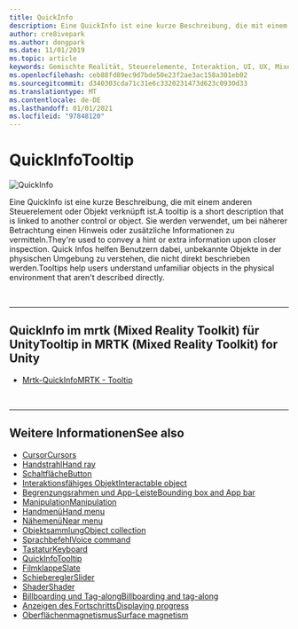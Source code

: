 ```yaml
---
title: QuickInfo
description: Eine QuickInfo ist eine kurze Beschreibung, die mit einem anderen Steuerelement oder Objekt verknüpft ist.
author: cre8ivepark
ms.author: dongpark
ms.date: 11/01/2019
ms.topic: article
keywords: Gemischte Realität, Steuerelemente, Interaktion, UI, UX, Mixed Reality-Headset, Windows Mixed Reality-Headset, Virtual Reality-Headset, hololens, ToolTip, mrtk, Mixed Reality Toolkit
ms.openlocfilehash: ceb88fd89ec9d7bde50e23f2ae3ac158a301eb02
ms.sourcegitcommit: d340303cda71c31e6c3320231473d623c0930d33
ms.translationtype: MT
ms.contentlocale: de-DE
ms.lasthandoff: 01/01/2021
ms.locfileid: "97848120"
---
```

# <a name="tooltip"></a><span data-ttu-id="2ced4-104">QuickInfo</span><span class="sxs-lookup"><span data-stu-id="2ced4-104">Tooltip</span></span>

![QuickInfo](images/UX_Hero_Tooltip.jpg)

<span data-ttu-id="2ced4-106">Eine QuickInfo ist eine kurze Beschreibung, die mit einem anderen Steuerelement oder Objekt verknüpft ist.</span><span class="sxs-lookup"><span data-stu-id="2ced4-106">A tooltip is a short description that is linked to another control or object.</span></span> <span data-ttu-id="2ced4-107">Sie werden verwendet, um bei näherer Betrachtung einen Hinweis oder zusätzliche Informationen zu vermitteln.</span><span class="sxs-lookup"><span data-stu-id="2ced4-107">They're used to convey a hint or extra information upon closer inspection.</span></span> <span data-ttu-id="2ced4-108">Quick Infos helfen Benutzern dabei, unbekannte Objekte in der physischen Umgebung zu verstehen, die nicht direkt beschrieben werden.</span><span class="sxs-lookup"><span data-stu-id="2ced4-108">Tooltips help users understand unfamiliar objects in the physical environment that aren't described directly.</span></span> 

<br>

---

## <a name="tooltip-in-mrtk-mixed-reality-toolkit-for-unity"></a><span data-ttu-id="2ced4-109">QuickInfo im mrtk (Mixed Reality Toolkit) für Unity</span><span class="sxs-lookup"><span data-stu-id="2ced4-109">Tooltip in MRTK (Mixed Reality Toolkit) for Unity</span></span>

* [<span data-ttu-id="2ced4-110">Mrtk-QuickInfo</span><span class="sxs-lookup"><span data-stu-id="2ced4-110">MRTK - Tooltip</span></span>](https://microsoft.github.io/MixedRealityToolkit-Unity/Documentation/README_Tooltip.html)

<br>

---

## <a name="see-also"></a><span data-ttu-id="2ced4-111">Weitere Informationen</span><span class="sxs-lookup"><span data-stu-id="2ced4-111">See also</span></span>

* [<span data-ttu-id="2ced4-112">Cursor</span><span class="sxs-lookup"><span data-stu-id="2ced4-112">Cursors</span></span>](cursors.md)
* [<span data-ttu-id="2ced4-113">Handstrahl</span><span class="sxs-lookup"><span data-stu-id="2ced4-113">Hand ray</span></span>](point-and-commit.md)
* [<span data-ttu-id="2ced4-114">Schaltfläche</span><span class="sxs-lookup"><span data-stu-id="2ced4-114">Button</span></span>](button.md)
* [<span data-ttu-id="2ced4-115">Interaktionsfähiges Objekt</span><span class="sxs-lookup"><span data-stu-id="2ced4-115">Interactable object</span></span>](interactable-object.md)
* [<span data-ttu-id="2ced4-116">Begrenzungsrahmen und App-Leiste</span><span class="sxs-lookup"><span data-stu-id="2ced4-116">Bounding box and App bar</span></span>](app-bar-and-bounding-box.md)
* [<span data-ttu-id="2ced4-117">Manipulation</span><span class="sxs-lookup"><span data-stu-id="2ced4-117">Manipulation</span></span>](direct-manipulation.md)
* [<span data-ttu-id="2ced4-118">Handmenü</span><span class="sxs-lookup"><span data-stu-id="2ced4-118">Hand menu</span></span>](hand-menu.md)
* [<span data-ttu-id="2ced4-119">Nähemenü</span><span class="sxs-lookup"><span data-stu-id="2ced4-119">Near menu</span></span>](near-menu.md)
* [<span data-ttu-id="2ced4-120">Objektsammlung</span><span class="sxs-lookup"><span data-stu-id="2ced4-120">Object collection</span></span>](object-collection.md)
* [<span data-ttu-id="2ced4-121">Sprachbefehl</span><span class="sxs-lookup"><span data-stu-id="2ced4-121">Voice command</span></span>](voice-input.md)
* [<span data-ttu-id="2ced4-122">Tastatur</span><span class="sxs-lookup"><span data-stu-id="2ced4-122">Keyboard</span></span>](keyboard.md)
* [<span data-ttu-id="2ced4-123">QuickInfo</span><span class="sxs-lookup"><span data-stu-id="2ced4-123">Tooltip</span></span>](tooltip.md)
* [<span data-ttu-id="2ced4-124">Filmklappe</span><span class="sxs-lookup"><span data-stu-id="2ced4-124">Slate</span></span>](slate.md)
* [<span data-ttu-id="2ced4-125">Schieberegler</span><span class="sxs-lookup"><span data-stu-id="2ced4-125">Slider</span></span>](slider.md)
* [<span data-ttu-id="2ced4-126">Shader</span><span class="sxs-lookup"><span data-stu-id="2ced4-126">Shader</span></span>](shader.md)
* [<span data-ttu-id="2ced4-127">Billboarding und Tag-along</span><span class="sxs-lookup"><span data-stu-id="2ced4-127">Billboarding and tag-along</span></span>](billboarding-and-tag-along.md)
* [<span data-ttu-id="2ced4-128">Anzeigen des Fortschritts</span><span class="sxs-lookup"><span data-stu-id="2ced4-128">Displaying progress</span></span>](progress.md)
* [<span data-ttu-id="2ced4-129">Oberflächenmagnetismus</span><span class="sxs-lookup"><span data-stu-id="2ced4-129">Surface magnetism</span></span>](surface-magnetism.md)
